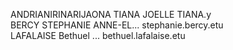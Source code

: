 ANDRIANIRINARIJAONA	TIANA JOELLE		TIANA.y </br>
BERCY 			STEPHANIE ANNE-EL...	stephanie.bercy.etu </br>
LAFALAISE Bethuel ... bethuel.lafalaise.etu
